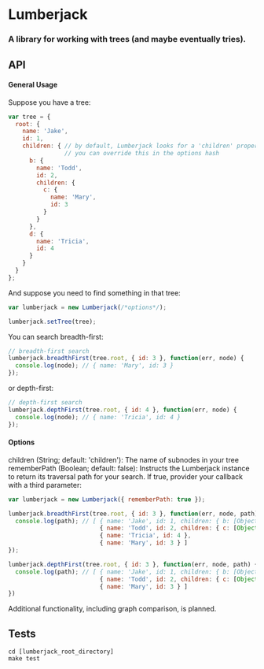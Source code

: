 Lumberjack
===

### A library for working with trees (and maybe eventually tries).

API
---

#### General Usage

Suppose you have a tree:
```javascript
var tree = {
  root: {
    name: 'Jake',
    id: 1,
    children: { // by default, Lumberjack looks for a 'children' property;
                // you can override this in the options hash
      b: {
        name: 'Todd',
        id: 2,
        children: {
          c: { 
            name: 'Mary',
            id: 3
          }
        }
      },
      d: {
        name: 'Tricia',
        id: 4
      }
    }
  }
};
```

And suppose you need to find something in that tree:
```javascript
var lumberjack = new Lumberjack(/*options*/);

lumberjack.setTree(tree);
```

You can search breadth-first:
```javascript
// breadth-first search
lumberjack.breadthFirst(tree.root, { id: 3 }, function(err, node) {
  console.log(node); // { name: 'Mary', id: 3 }
});
```

or depth-first:
```javascript
// depth-first search
lumberjack.depthFirst(tree.root, { id: 4 }, function(err, node) {
  console.log(node); // { name: 'Tricia', id: 4 }
});
```

#### Options
children (String; default: 'children'): The name of subnodes in your tree
rememberPath (Boolean; default: false): Instructs the Lumberjack instance to return its traversal path for your search. If true, provider your callback with a third parameter:
```javascript
var lumberjack = new Lumberjack({ rememberPath: true });

lumberjack.breadthFirst(tree.root, { id: 3 }, function(err, node, path) {
  console.log(path); // [ { name: 'Jake', id: 1, children: { b: [Object], d: [Object] } },
                          { name: 'Todd', id: 2, children: { c: [Object] } },
                          { name: 'Tricia', id: 4 },
                          { name: 'Mary', id: 3 } ]
});

lumberjack.depthFirst(tree.root, { id: 3 }, function(err, node, path) {
  console.log(path); // [ { name: 'Jake', id: 1, children: { b: [Object], d: [Object] } },
                          { name: 'Todd', id: 2, children: { c: [Object] } },
                          { name: 'Mary', id: 3 } ]
})
```

Additional functionality, including graph comparison, is planned.

Tests
---

```
cd [lumberjack_root_directory]
make test
```
